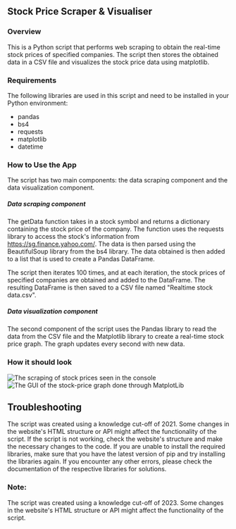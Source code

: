 ## Stock Price Scraper & Visualiser
### Overview
This is a Python script that performs web scraping to obtain the real-time stock prices of specified companies. The script then stores the obtained data in a CSV file and visualizes the stock price data using matplotlib.

### Requirements
The following libraries are used in this script and need to be installed in your Python environment:

- pandas
- bs4
- requests
- matplotlib
- datetime



### How to Use the App
The script has two main components: the data scraping component and the data visualization component.

##### Data scraping component

The getData function takes in a stock symbol and returns a dictionary containing the stock price of the company. The function uses the requests library to access the stock's information from https://sg.finance.yahoo.com/. The data is then parsed using the BeautifulSoup library from the bs4 library. The data obtained is then added to a list that is used to create a Pandas DataFrame.

The script then iterates 100 times, and at each iteration, the stock prices of specified companies are obtained and added to the DataFrame. The resulting DataFrame is then saved to a CSV file named "Realtime stock data.csv".

##### Data visualization component
The second component of the script uses the Pandas library to read the data from the CSV file and the Matplotlib library to create a real-time stock price graph. The graph updates every second with new data.

### How it should look

![The scraping of stock prices seen in the console](stockpriceScrapper/screenshots/screenshot1.png)
![The GUI of the stock-price graph done through MatplotLib](stockpriceScrapper/screenshots/screenshot2.png)

## Troubleshooting
The script was created using a knowledge cut-off of 2021. Some changes in the website's HTML structure or API might affect the functionality of the script. If the script is not working, check the website's structure and make the necessary changes to the code.
If you are unable to install the required libraries, make sure that you have the latest version of pip and try installing the libraries again.
If you encounter any other errors, please check the documentation of the respective libraries for solutions.

### Note:
The script was created using a knowledge cut-off of 2023. Some changes in the website's HTML structure or API might affect the functionality of the script.
